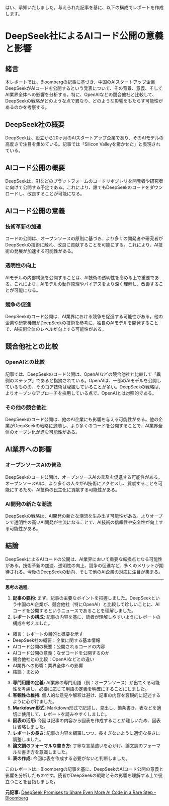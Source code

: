 はい、承知いたしました。与えられた記事を基に、以下の構成でレポートを作成します。

# DeepSeek社によるAIコード公開の意義と影響

## 緒言

本レポートでは、Bloombergの記事に基づき、中国のAIスタートアップ企業DeepSeekがAIコードを公開するという発表について、その背景、意義、そしてAI業界全体への影響を分析する。特に、OpenAIなどの競合他社と比較して、DeepSeekの戦略がどのような点で異なり、どのような影響をもたらす可能性があるのかを考察する。

## DeepSeek社の概要

DeepSeekは、設立から20ヶ月のAIスタートアップ企業であり、そのAIモデルの高度さで注目を集めている。記事では「Silicon Valleyを驚かせた」と表現されている。

## AIコード公開の概要

DeepSeekは、R1などのプラットフォームのコードリポジトリを開発者や研究者に向けて公開する予定である。これにより、誰でもDeepSeekのコードをダウンロードし、改良することが可能になる。

## AIコード公開の意義

### 技術革新の加速

コードの公開は、オープンソースの原則に基づき、より多くの開発者や研究者がDeepSeekの技術に触れ、改良に貢献することを可能にする。これにより、AI技術の発展が加速する可能性がある。

### 透明性の向上

AIモデルの内部構造を公開することは、AI技術の透明性を高める上で重要である。これにより、AIモデルの動作原理やバイアスをより深く理解し、改善することが可能になる。

### 競争の促進

DeepSeekのコード公開は、AI業界における競争を促進する可能性がある。他の企業や研究機関がDeepSeekの技術を参考に、独自のAIモデルを開発することで、AI技術全体のレベルが向上する可能性がある。

## 競合他社との比較

### OpenAIとの比較

記事では、DeepSeekのコード公開は、OpenAIなどの競合他社と比較して「異例のステップ」であると指摘されている。OpenAIは、一部のAIモデルを公開しているものの、そのコア技術は秘匿していることが多い。DeepSeekの戦略は、よりオープンなアプローチを採用している点で、OpenAIとは対照的である。

### その他の競合他社

DeepSeekのコード公開は、他のAI企業にも影響を与える可能性がある。他の企業がDeepSeekの戦略に追随し、より多くのコードを公開することで、AI業界全体のオープン化が進む可能性がある。

## AI業界への影響

### オープンソースAIの普及

DeepSeekのコード公開は、オープンソースAIの普及を促進する可能性がある。オープンソースAIは、より多くの人々がAI技術にアクセスし、貢献することを可能にするため、AI技術の民主化に貢献する可能性がある。

### AI開発の新たな潮流

DeepSeekの戦略は、AI開発の新たな潮流を生み出す可能性がある。よりオープンで透明性の高いAI開発が主流になることで、AI技術の信頼性や安全性が向上する可能性がある。

## 結論

DeepSeekによるAIコードの公開は、AI業界において重要な転換点となる可能性がある。技術革新の加速、透明性の向上、競争の促進など、多くのメリットが期待される。今後のDeepSeekの動向、そして他のAI企業の対応に注目が集まる。

---

**思考の過程:**

1. **記事の要約:** まず、記事の主要なポイントを把握しました。DeepSeekという中国のAI企業が、競合他社（特にOpenAI）と比較して珍しいことに、AIコードを公開するというニュースであることを理解しました。
2. **レポートの構成:** 記事の内容を基に、読者が理解しやすいようにレポートの構成を考えました。
 * 緒言：レポートの目的と概要を示す
 * DeepSeek社の概要：企業に関する基本情報
 * AIコード公開の概要：公開されるコードの内容
 * AIコード公開の意義：なぜコードを公開するのか
 * 競合他社との比較：OpenAIなどとの違い
 * AI業界への影響：業界全体への影響
 * 結論：まとめ
3. **専門用語の定義:** AI業界の専門用語（例：オープンソース）が出てくる可能性を考慮し、必要に応じて用語の定義を明確にすることにしました。
4. **客観性の維持:** 個人的な意見や解釈は避け、記事の内容を客観的に記述するように心がけました。
5. **Markdown形式:** Markdown形式で記述し、見出し、箇条書き、表などを適切に使用して、レポートを読みやすくしました。
6. **図表の活用:** 今回は記事の内容から図表を作成することが難しいため、図表は省略しました。
7. **レポートの長さ:** 記事の内容を網羅しつつ、長すぎないように適切な長さに調整しました。
8. **論文調のフォーマルな書き方:** 丁寧な言葉遣いを心がけ、論文調のフォーマルな書き方を意識しました。
9. **表の作成:** 今回は表を作成する必要がないと判断しました。

このレポートは、Bloombergの記事を基に、DeepSeekのAIコード公開の意義と影響を分析したものです。読者がDeepSeekの戦略とその影響を理解する上で役立つことを目指しました。


**元記事:** [DeepSeek Promises to Share Even More AI Code in a Rare Step - Bloomberg](https://www.bloomberg.com/news/articles/2025-02-21/deepseek-promises-to-share-even-more-ai-code-in-a-rare-step)
